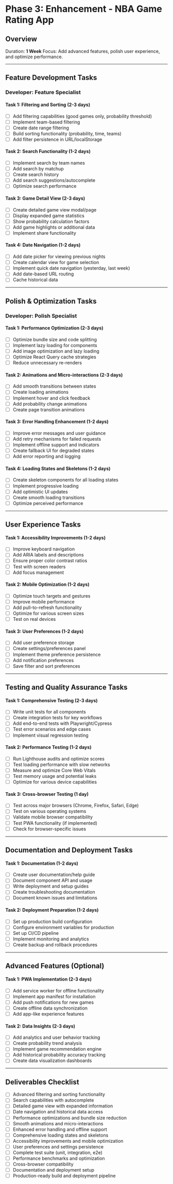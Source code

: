 # Phase 3: Enhancement - NBA Game Rating App

## Overview
Duration: **1 Week**
Focus: Add advanced features, polish user experience, and optimize performance.

---

## Feature Development Tasks

### **Developer: Feature Specialist**

#### Task 1: Filtering and Sorting (2-3 days)
- [ ] Add filtering capabilities (good games only, probability threshold)
- [ ] Implement team-based filtering
- [ ] Create date range filtering
- [ ] Build sorting functionality (probability, time, teams)
- [ ] Add filter persistence in URL/localStorage

#### Task 2: Search Functionality (1-2 days)
- [ ] Implement search by team names
- [ ] Add search by matchup
- [ ] Create search history
- [ ] Add search suggestions/autocomplete
- [ ] Optimize search performance

#### Task 3: Game Detail View (2-3 days)
- [ ] Create detailed game view modal/page
- [ ] Display expanded game statistics
- [ ] Show probability calculation factors
- [ ] Add game highlights or additional data
- [ ] Implement share functionality

#### Task 4: Date Navigation (1-2 days)
- [ ] Add date picker for viewing previous nights
- [ ] Create calendar view for game selection
- [ ] Implement quick date navigation (yesterday, last week)
- [ ] Add date-based URL routing
- [ ] Cache historical data

---

## Polish & Optimization Tasks

### **Developer: Polish Specialist**

#### Task 1: Performance Optimization (2-3 days)
- [ ] Optimize bundle size and code splitting
- [ ] Implement lazy loading for components
- [ ] Add image optimization and lazy loading
- [ ] Optimize React Query cache strategies
- [ ] Reduce unnecessary re-renders

#### Task 2: Animations and Micro-interactions (2-3 days)
- [ ] Add smooth transitions between states
- [ ] Create loading animations
- [ ] Implement hover and click feedback
- [ ] Add probability change animations
- [ ] Create page transition animations

#### Task 3: Error Handling Enhancement (1-2 days)
- [ ] Improve error messages and user guidance
- [ ] Add retry mechanisms for failed requests
- [ ] Implement offline support and indicators
- [ ] Create fallback UI for degraded states
- [ ] Add error reporting and logging

#### Task 4: Loading States and Skeletons (1-2 days)
- [ ] Create skeleton components for all loading states
- [ ] Implement progressive loading
- [ ] Add optimistic UI updates
- [ ] Create smooth loading transitions
- [ ] Optimize perceived performance

---

## User Experience Tasks

#### Task 1: Accessibility Improvements (1-2 days)
- [ ] Improve keyboard navigation
- [ ] Add ARIA labels and descriptions
- [ ] Ensure proper color contrast ratios
- [ ] Test with screen readers
- [ ] Add focus management

#### Task 2: Mobile Optimization (1-2 days)
- [ ] Optimize touch targets and gestures
- [ ] Improve mobile performance
- [ ] Add pull-to-refresh functionality
- [ ] Optimize for various screen sizes
- [ ] Test on real devices

#### Task 3: User Preferences (1-2 days)
- [ ] Add user preference storage
- [ ] Create settings/preferences panel
- [ ] Implement theme preference persistence
- [ ] Add notification preferences
- [ ] Save filter and sort preferences

---

## Testing and Quality Assurance Tasks

#### Task 1: Comprehensive Testing (2-3 days)
- [ ] Write unit tests for all components
- [ ] Create integration tests for key workflows
- [ ] Add end-to-end tests with Playwright/Cypress
- [ ] Test error scenarios and edge cases
- [ ] Implement visual regression testing

#### Task 2: Performance Testing (1-2 days)
- [ ] Run Lighthouse audits and optimize scores
- [ ] Test loading performance with slow networks
- [ ] Measure and optimize Core Web Vitals
- [ ] Test memory usage and potential leaks
- [ ] Optimize for various device capabilities

#### Task 3: Cross-browser Testing (1 day)
- [ ] Test across major browsers (Chrome, Firefox, Safari, Edge)
- [ ] Test on various operating systems
- [ ] Validate mobile browser compatibility
- [ ] Test PWA functionality (if implemented)
- [ ] Check for browser-specific issues

---

## Documentation and Deployment Tasks

#### Task 1: Documentation (1-2 days)
- [ ] Create user documentation/help guide
- [ ] Document component API and usage
- [ ] Write deployment and setup guides
- [ ] Create troubleshooting documentation
- [ ] Document known issues and limitations

#### Task 2: Deployment Preparation (1-2 days)
- [ ] Set up production build configuration
- [ ] Configure environment variables for production
- [ ] Set up CI/CD pipeline
- [ ] Implement monitoring and analytics
- [ ] Create backup and rollback procedures

---

## Advanced Features (Optional)

#### Task 1: PWA Implementation (2-3 days)
- [ ] Add service worker for offline functionality
- [ ] Implement app manifest for installation
- [ ] Add push notifications for new games
- [ ] Create offline data synchronization
- [ ] Add app-like experience features

#### Task 2: Data Insights (2-3 days)
- [ ] Add analytics and user behavior tracking
- [ ] Create probability trend analysis
- [ ] Implement game recommendation engine
- [ ] Add historical probability accuracy tracking
- [ ] Create data visualization dashboards

---

## Deliverables Checklist

- [ ] Advanced filtering and sorting functionality
- [ ] Search capabilities with autocomplete
- [ ] Detailed game view with expanded information
- [ ] Date navigation and historical data access
- [ ] Performance optimizations and bundle size reduction
- [ ] Smooth animations and micro-interactions
- [ ] Enhanced error handling and offline support
- [ ] Comprehensive loading states and skeletons
- [ ] Accessibility improvements and mobile optimization
- [ ] User preferences and settings persistence
- [ ] Complete test suite (unit, integration, e2e)
- [ ] Performance benchmarks and optimization
- [ ] Cross-browser compatibility
- [ ] Documentation and deployment setup
- [ ] Production-ready build and deployment pipeline